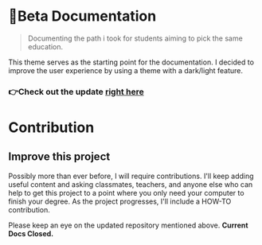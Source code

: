 # 🚫Beta Documentation 

> Documenting the path i took for students aiming to pick the same education. 

This theme serves as the starting point for the documentation. I decided to improve the user experience by using a theme with a dark/light feature.

### 👉Check out the update [ right here](https://y4hya4.github.io/TheRealBachelorsDocs)


# Contribution
## Improve this project
Possibly more than ever before, I will require contributions. I'll keep adding useful content and asking classmates, teachers, and anyone else who can help to get this project to a point where you only need your computer to finish your degree.
As the project progresses, I'll include a HOW-TO contribution. 

Please keep an eye on the updated repository mentioned above. **Current Docs Closed.**
